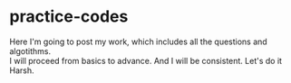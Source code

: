# practice-codes
Here I'm  going to post my work, which includes all the questions and algotithms.  
I will proceed from basics to advance. And I will be consistent. Let's do it Harsh.
